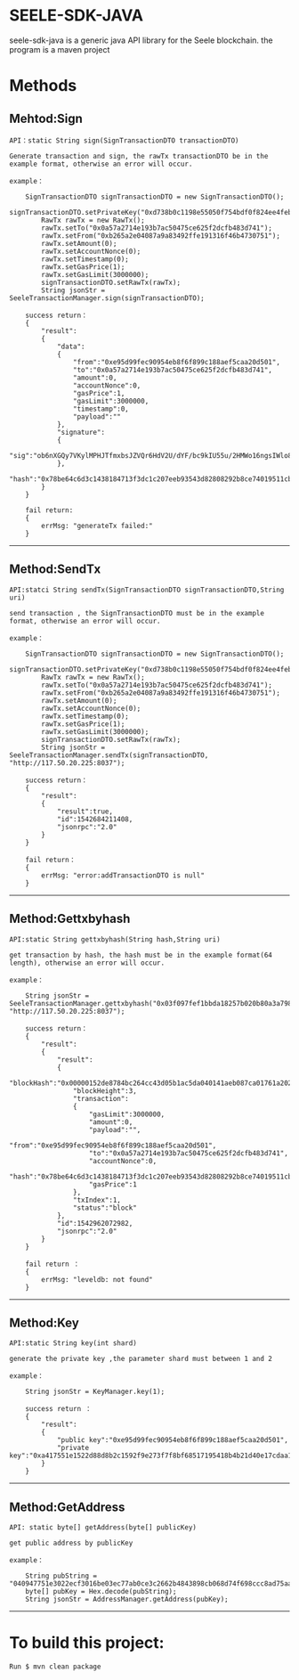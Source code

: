 # SEELE-SDK-JAVA

seele-sdk-java is a generic java API library for the Seele blockchain.
the program is a maven project


# Methods

## Mehtod:Sign

	API：static String sign(SignTransactionDTO transactionDTO)

	Generate transaction and sign, the rawTx transactionDTO be in the example format, otherwise an error will occur.

	example：

		SignTransactionDTO signTransactionDTO = new SignTransactionDTO();
        	signTransactionDTO.setPrivateKey("0xd738b0c1198e55050f754bdf0f824ee4febd962a6b751faab86c081ad5033b0d");
       	 	RawTx rawTx = new RawTx();
        	rawTx.setTo("0x0a57a2714e193b7ac50475ce625f2dcfb483d741");
        	rawTx.setFrom("0xb265a2e04087a9a83492ffe191316f46b4730751");
        	rawTx.setAmount(0);
        	rawTx.setAccountNonce(0);
        	rawTx.setTimestamp(0);
        	rawTx.setGasPrice(1);
        	rawTx.setGasLimit(3000000);
        	signTransactionDTO.setRawTx(rawTx);
        	String jsonStr = SeeleTransactionManager.sign(signTransactionDTO);

		success return：
		{
			"result":
		 	{
			  	"data":
			   	{
					"from":"0xe95d99fec90954eb8f6f899c188aef5caa20d501",
					"to":"0x0a57a2714e193b7ac50475ce625f2dcfb483d741",
					"amount":0,
					"accountNonce":0,
					"gasPrice":1,
					"gasLimit":3000000,
					"timestamp":0,
					"payload":""
			   	},
			  	"signature":
			   	{
																						"sig":"ob6nXGQy7VKylMPHJTfmxbsJZVQr6HdV2U/dYF/bc9kIU55u/2HMWo16ngsIWlo87aZCqlUY6H5h1+boImfDowA="
			   	},
			  	"hash":"0x78be64c6d3c1438184713f3dc1c207eeb93543d82808292b8ce74019511cb057"
		 	}
		}

		fail return:
		{
			errMsg: "generateTx failed:"
		}

------------------------------------------------------------------------------

## Method:SendTx

	API:statci String sendTx(SignTransactionDTO signTransactionDTO,String uri)

	send transaction , the SignTransactionDTO must be in the example format, otherwise an error will occur.

	example：

		SignTransactionDTO signTransactionDTO = new SignTransactionDTO();
      		signTransactionDTO.setPrivateKey("0xd738b0c1198e55050f754bdf0f824ee4febd962a6b751faab86c081ad5033b0d");
       		RawTx rawTx = new RawTx();
        	rawTx.setTo("0x0a57a2714e193b7ac50475ce625f2dcfb483d741");
        	rawTx.setFrom("0xb265a2e04087a9a83492ffe191316f46b4730751");
       	 	rawTx.setAmount(0);
        	rawTx.setAccountNonce(0);
        	rawTx.setTimestamp(0);
        	rawTx.setGasPrice(1);
        	rawTx.setGasLimit(3000000);
        	signTransactionDTO.setRawTx(rawTx);
       		String jsonStr = SeeleTransactionManager.sendTx(signTransactionDTO, "http://117.50.20.225:8037");

		success return：
		{
			"result":
			{
				"result":true,
				"id":1542684211408,
				"jsonrpc":"2.0"
			}
		}

		fail return：
		{
			errMsg: "error:addTransactionDTO is null"
		}

------------------------------------------------------------------------------

## Method:Gettxbyhash

	API:static String gettxbyhash(String hash,String uri)

	get transaction by hash, the hash must be in the example format(64 length), otherwise an error will occur.

	example：

		String jsonStr = SeeleTransactionManager.gettxbyhash("0x03f097fef1bbda18257b020b80a3a79834bcd324635fcc4f932173c1767c2889", "http://117.50.20.225:8037");

		success return：
		{
			"result":
			{
				"result":
				{
					"blockHash":"0x00000152de8784bc264cc43d05b1ac5da040141aeb087ca01761a2028b6fd7f7",
			 		"blockHeight":3,
			 		"transaction":
			 		{
			 			"gasLimit":3000000,
			 		 	"amount":0,
			 		 	"payload":"",
			 		 	"from":"0xe95d99fec90954eb8f6f899c188aef5caa20d501",
			 		 	"to":"0x0a57a2714e193b7ac50475ce625f2dcfb483d741",
			 		 	"accountNonce":0,
			 		 	"hash":"0x78be64c6d3c1438184713f3dc1c207eeb93543d82808292b8ce74019511cb057",
			 		 	"gasPrice":1
			 		},
				 	"txIndex":1,
			 		"status":"block"
				},
				"id":1542962072982,
				"jsonrpc":"2.0"
	 		}
		}
	
		fail return ：
		{
			errMsg: "leveldb: not found"
		}

------------------------------------------------------------------------------

## Method:Key

	API:static String key(int shard)

	generate the private key ,the parameter shard must between 1 and 2

	example：

		String jsonStr = KeyManager.key(1);

		success return ：
		{
			"result":
			{
				"public key":"0xe95d99fec90954eb8f6f899c188aef5caa20d501",
				"private key":"0xa417551e1522d88d8b2c1592f9e273f7f8bf68517195418b4b21d40e17cdaa1f"
			}
		}

------------------------------------------------------------------------------

## Method:GetAddress

	API: static byte[] getAddress(byte[] publicKey)

	get public address by publicKey

	example：

 		String pubString = "040947751e3022ecf3016be03ec77ab0ce3c2662b4843898cb068d74f698ccc8ad75aa17564ae80a20bb044ee7a6d903e8e8df624b089c95d66a0570f051e5a05b";
 		byte[] pubKey = Hex.decode(pubString);
 		String jsonStr = AddressManager.getAddress(pubKey);

------------------------------------------------------------------------------
		
# To build this project:
	
	Run $ mvn clean package

